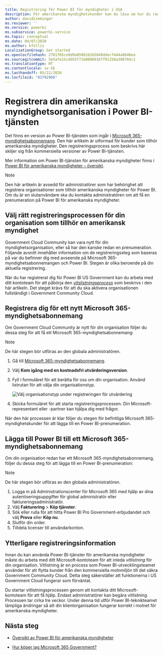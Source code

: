 ```yaml
---
title: Registrering för Power BI för myndigheter i USA
description: För amerikanska myndighetskunder kan du läsa om hur du registrerar dig för Power BI för Government Community Cloud.
author: davidiseminger
ms.reviewer: ''
ms.service: powerbi
ms.subservice: powerbi-service
ms.topic: conceptual
ms.date: 04/07/2020
ms.author: kfollis
LocalizationGroup: Get started
ms.openlocfilehash: 2701765ce9d9a059016265049ddecf444a0640ea
ms.sourcegitcommit: 5e5a7e15cdd55f71b0806016ff91256a398704c1
ms.translationtype: HT
ms.contentlocale: sv-SE
ms.lasthandoff: 05/22/2020
ms.locfileid: "83792966"
---
```

# <a name="enroll-your-us-government-organization-in-the-power-bi-service"></a>Registrera din amerikanska myndighetsorganisation i Power BI-tjänsten

Det finns en version av Power BI-tjänsten som ingår i [Microsoft 365-myndighetsabonnemang](https://www.microsoft.com/microsoft-365/government/compare-office-365-government-plans?rtc=1). Den här artikeln är utformad för kunder som tillhör amerikanska myndigheter. Den registreringsprocess som beskrivs här skiljer sig från kommersiella versioner av Power BI-tjänsten.

Mer information om Power BI-tjänsten för amerikanska myndigheter finns i [Power BI för amerikanska myndigheter – översikt](service-govus-overview.md).

> [!NOTE]
> Den här artikeln är avsedd för administratörer som har behörighet att registrera organisationer som tillhör amerikanska myndigheter för Power BI. Om du är en slutanvändare ska du kontakta administratören om att få en prenumeration på Power BI för amerikanska myndigheter.
> 
> 

## <a name="select-the-right-sign-up-process-for-your-us-government-organization"></a>Välj rätt registreringsprocessen för din organisation som tillhör en amerikansk myndighet

Government Cloud Community kan vara nytt för din myndighetsorganisation, eller så har den kanske redan en prenumeration. Följande avsnitt innehåller information om de registreringssteg som baseras på var du befinner dig med avseende på Microsoft 365-myndighetsabonnemangen och Power BI. Stegen är olika beroende på din aktuella registrering.

När du har registrerat dig för Power BI US Government kan du arbeta med ditt kontoteam för att påbörja den [*vitslistningsprocess*](#additional-signup-information) som beskrivs i den här artikeln. Det steget krävs för att du ska aktivera organisationen fullständigt i Government Community Cloud.

## <a name="sign-up-for-a-new-microsoft-365-government-plan"></a>Registrera dig för ett nytt Microsoft 365-myndighetsabonnemang

Om Government Cloud Community är nytt för din organisation följer du dessa steg för att få ett Microsoft 365-myndighetsabonnemang:

> [!NOTE]
> De här stegen bör utföras av den globala administratören.
>

1. Gå till [Microsoft 365-myndighetsabonnemang](https://products.office.com/government/office-365-web-services-for-government).
2. Välj **Kom igång med en kostnadsfri utvärderingsversion**.
3. Fyll i formuläret för att berätta för oss om din organisation. Använd listrutan för att välja din organisationstyp.

   ![Välj organisationstyp under registreringen för utvärdering](media/service-govus-signup/gcc-trial-signup.png)

4. Skicka formuläret för att starta registreringsprocessen. Din Microsoft-representant eller -partner kan hjälpa dig med frågor.

När den här processen är klar följer du stegen för befintliga Microsoft 365-myndighetskunder för att lägga till en Power BI-prenumeration.

## <a name="add-power-bi-to-a-microsoft-365-government-plan"></a>Lägga till Power BI till ett Microsoft 365-myndighetsabonnemang

Om din organisation redan har ett Microsoft 365-myndighetsabonnemang, följer du dessa steg för att lägga till en Power BI-prenumeration:

> [!NOTE]
> De här stegen bör utföras av den globala administratören.
> 
> 

1. Logga in på Administrationscenter för Microsoft 365 med hjälp av dina autentiseringsuppgifter för global administratör eller faktureringsadministratör.
2. Välj **Fakturering** > **Köp tjänster**.
4. Sök eller rulla för att hitta Power BI Pro Government-erbjudandet och välj **Prova** eller **Köp nu**.
5. Slutför din order.
6. Tilldela licenser till användarkonton.

## <a name="additional-signup-information"></a>Ytterligare registreringsinformation

Innan du kan använda Power BI-tjänster för amerikanska myndigheter måste du arbeta med ditt Microsoft-kontoteam för att inleda *vitlistning* för din organisation. Vitlistning är en process som Power BI-utvecklingsteamet använder för att flytta kunder från den kommersiella molnmiljön till det säkra Government Community Cloud. Detta steg säkerställer att funktionerna i US Government Cloud fungerar som förväntat. 

Du startar vitlistningsprocessen genom att kontakta ditt Microsoft-kontoteam för att få hjälp. Endast administratörer kan begära vitlistning. Processen tar cirka tre veckor. Under denna tid utför Power BI-teknikteamet lämpliga ändringar så att din klientorganisation fungerar korrekt i molnet för amerikanska myndigheter.


## <a name="next-steps"></a>Nästa steg

* [Översikt av Power BI för amerikanska myndigheter](service-govus-overview.md)
- [Hur köper jag Microsoft 365 Government?](https://docs.microsoft.com/office365/servicedescriptions/office-365-platform-service-description/office-365-us-government/microsoft-365-government-how-to-buy#how-do-i-buy-microsoft-365-government)